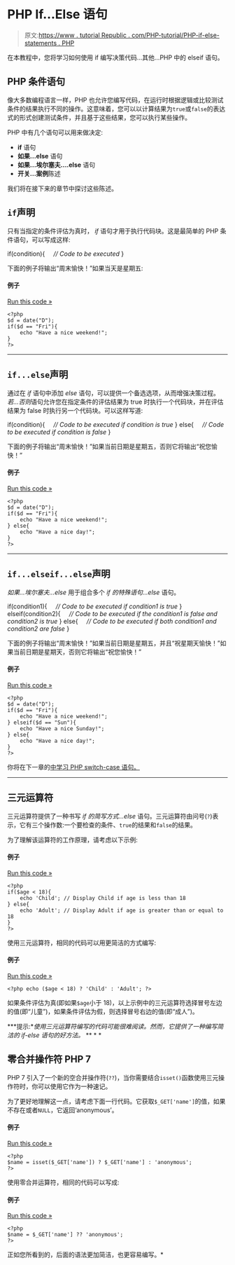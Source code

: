 # PHP If…Else 语句

> 原文:[https://www . tutorial Republic . com/PHP-tutorial/PHP-if-else-statements . PHP](https://www.tutorialrepublic.com/php-tutorial/php-if-else-statements.php)

在本教程中，您将学习如何使用 if 编写决策代码...其他...PHP 中的 elseif 语句。

## PHP 条件语句

像大多数编程语言一样，PHP 也允许您编写代码，在运行时根据逻辑或比较测试条件的结果执行不同的操作。这意味着，您可以以计算结果为`true`或`false`的表达式的形式创建测试条件，并且基于这些结果，您可以执行某些操作。

PHP 中有几个语句可以用来做决定:

*   **if** 语句
*   **如果...else** 语句
*   **如果...埃尔塞夫....else** 语句
*   **开关...案例**陈述

我们将在接下来的章节中探讨这些陈述。

## `if`声明

只有当指定的条件评估为真时， *if* 语句才用于执行代码块。这是最简单的 PHP 条件语句，可以写成这样:

if(condition){
    *// Code to be executed*
}

下面的例子将输出“周末愉快！”如果当天是星期五:

#### 例子

[Run this code »](../codelab.php?topic=php&file=if-condition "Run this code to view the output")

```
<?php
$d = date("D");
if($d == "Fri"){
    echo "Have a nice weekend!";
}
?>
```

* * *

## `if...else`声明

通过在 *if* 语句中添加 *else* 语句，可以提供一个备选选项，从而增强决策过程。*若...否则*语句允许您在指定条件的评估结果为 true 时执行一个代码块，并在评估结果为 false 时执行另一个代码块。可以这样写道:

if(condition){
    *// Code to be executed if condition is true*
} else{
    *// Code to be executed if condition is false*
}

下面的例子将输出“周末愉快！”如果当前日期是星期五，否则它将输出“祝您愉快！”

#### 例子

[Run this code »](../codelab.php?topic=php&file=if-else-condition "Run this code to view the output")

```
<?php
$d = date("D");
if($d == "Fri"){
    echo "Have a nice weekend!";
} else{
    echo "Have a nice day!";
}
?>
```

* * *

## `if...elseif...else`声明

*如果...埃尔塞夫...else* 用于组合多个 *if 的特殊语句...else* 语句。

if(condition1){
    *// Code to be executed if condition1 is true*
} elseif(condition2){
    *// Code to be executed if the condition1 is false and condition2 is true*
} else{
    *// Code to be executed if both condition1 and condition2 are false*
}

下面的例子将输出“周末愉快！”如果当前日期是星期五，并且“祝星期天愉快！”如果当前日期是星期天，否则它将输出“祝您愉快！”

#### 例子

[Run this code »](../codelab.php?topic=php&file=if-elseif-else-condition "Run this code to view the output")

```
<?php
$d = date("D");
if($d == "Fri"){
    echo "Have a nice weekend!";
} elseif($d == "Sun"){
    echo "Have a nice Sunday!";
} else{
    echo "Have a nice day!";
}
?>
```

你将在下一章的[中学习 PHP switch-case 语句。](php-switch-case-statements.php)

* * *

## 三元运算符

三元运算符提供了一种书写 *if 的简写方式...else* 语句。三元运算符由问号(`?`)表示，它有三个操作数:一个要检查的条件、`true`的结果和`false`的结果。

为了理解该运算符的工作原理，请考虑以下示例:

#### 例子

[Run this code »](../codelab.php?topic=php&file=if-else-statement "Run this code to view the output")

```
<?php
if($age < 18){
    echo 'Child'; // Display Child if age is less than 18
} else{
    echo 'Adult'; // Display Adult if age is greater than or equal to 18
}
?>
```

使用三元运算符，相同的代码可以用更简洁的方式编写:

#### 例子

[Run this code »](../codelab.php?topic=php&file=ternary-operator "Run this code to view the output")

```
<?php echo ($age < 18) ? 'Child' : 'Adult'; ?>
```

如果条件评估为真(即如果`$age`小于 18)，以上示例中的三元运算符选择冒号左边的值(即“儿童”)，如果条件评估为假，则选择冒号右边的值(即“成人”)。

 ***提示:**使用三元运算符编写的代码可能很难阅读。然而，它提供了一种编写简洁的 if-else 语句的好方法。*  ** * *

## 零合并操作符 PHP 7

PHP 7 引入了一个新的空合并操作符(`??`)，当你需要结合`isset()`函数使用三元操作符时，你可以使用它作为一种速记。

为了更好地理解这一点，请考虑下面一行代码。它获取`$_GET['name']`的值，如果不存在或者`NULL`，它返回‘anonymous’。

#### 例子

[Run this code »](../codelab.php?topic=php&file=using-ternary-operator-with-isset-function "Run this code to view the output")

```
<?php
$name = isset($_GET['name']) ? $_GET['name'] : 'anonymous';
?>
```

使用零合并运算符，相同的代码可以写成:

#### 例子

[Run this code »](../codelab.php?topic=php&file=null-coalescing-operator "Run this code to view the output")

```
<?php
$name = $_GET['name'] ?? 'anonymous';
?>
```

正如您所看到的，后面的语法更加简洁，也更容易编写。*